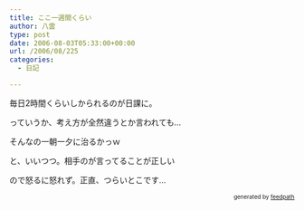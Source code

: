 ```yaml
---
title: ここ一週間くらい
author: 八雲
type: post
date: 2006-08-03T05:33:00+00:00
url: /2006/08/225
categories:
  - 日記

---
```

毎日2時間くらいしかられるのが日課に。
  
っていうか、考え方が全然違うとか言われても…
  
そんなの一朝一夕に治るかっｗ

と、いいつつ。相手のが言ってることが正しい
  
ので怒るに怒れず。正直、つらいとこです…<!--
feedpath info start
-->

<div style="text-align: right; font-size: 10px;">
  &nbsp;&nbsp;<span>generated by <a href="http://feedpath.jp">feedpath</a></span>
</div>

<!--
feedpath info end
-->